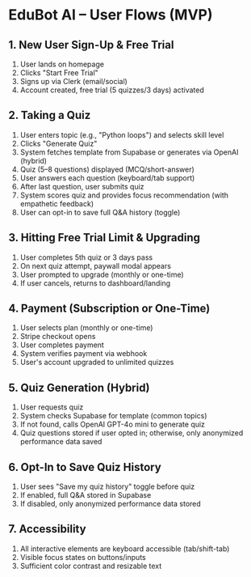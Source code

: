 # EduBot AI – User Flows (MVP)

## 1. New User Sign-Up & Free Trial
1. User lands on homepage
2. Clicks "Start Free Trial"
3. Signs up via Clerk (email/social)
4. Account created, free trial (5 quizzes/3 days) activated

## 2. Taking a Quiz
1. User enters topic (e.g., "Python loops") and selects skill level
2. Clicks "Generate Quiz"
3. System fetches template from Supabase or generates via OpenAI (hybrid)
4. Quiz (5–8 questions) displayed (MCQ/short-answer)
5. User answers each question (keyboard/tab support)
6. After last question, user submits quiz
7. System scores quiz and provides focus recommendation (with empathetic feedback)
8. User can opt-in to save full Q&A history (toggle)

## 3. Hitting Free Trial Limit & Upgrading
1. User completes 5th quiz or 3 days pass
2. On next quiz attempt, paywall modal appears
3. User prompted to upgrade (monthly or one-time)
4. If user cancels, returns to dashboard/landing

## 4. Payment (Subscription or One-Time)
1. User selects plan (monthly or one-time)
2. Stripe checkout opens
3. User completes payment
4. System verifies payment via webhook
5. User's account upgraded to unlimited quizzes

## 5. Quiz Generation (Hybrid)
1. User requests quiz
2. System checks Supabase for template (common topics)
3. If not found, calls OpenAI GPT-4o mini to generate quiz
4. Quiz questions stored if user opted in; otherwise, only anonymized performance data saved

## 6. Opt-In to Save Quiz History
1. User sees "Save my quiz history" toggle before quiz
2. If enabled, full Q&A stored in Supabase
3. If disabled, only anonymized performance data stored

## 7. Accessibility
1. All interactive elements are keyboard accessible (tab/shift-tab)
2. Visible focus states on buttons/inputs
3. Sufficient color contrast and resizable text 